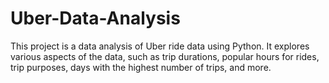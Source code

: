 # Uber-Data-Analysis
This project is a data analysis of Uber ride data using Python. It explores various aspects of the data, such as trip durations, popular hours for rides, trip purposes, days with the highest number of trips, and more.
